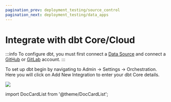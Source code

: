 ```yaml
---
pagination_prev: deployment_testing/source_control
pagination_next: deployment_testing/data_apps
---
```


# Integrate with dbt Core/Cloud

:::info
To configure dbt, you must first connect a [Data Source](data_sources) and connect a [GitHub](source_control/github) or [GitLab](source_control/gitlab) account.
:::

To set up dbt begin by navigating to Admin &rarr; Settings &rarr; Orchestration. Here you will click on Add New Integration to enter your dbt Core details.

![](/img/dbt_cloud_setup.png)

import DocCardList from '@theme/DocCardList';

<DocCardList />